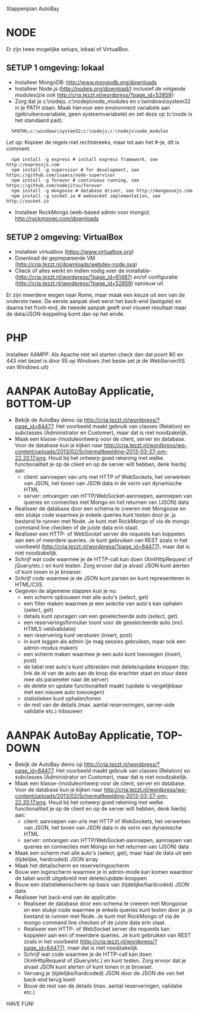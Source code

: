 Stappenplan AutoBay

# NODE
Er zijn twee mogelijke setups, lokaal of VirtualBox.

## SETUP 1 omgeving: lokaal
* Installeer MongoDB: http://www.mongodb.org/downloads
* Installeer Node.js (http://nodejs.org/download/) inclusief de volgende modules(zie ook http://cria.tezzt.nl/wordpress/?page_id=52859): 
* Zorg dat je c:\nodejs, c:\nodejs\node_modules en c:\windows\system32 in je PATH staan. Maak hiervoor een environment variabele aan (gebruikersvariabele, geen systeemvariabele) en zet deze op (c:\node is het standaard pad):
~~~
  %PATH%;c:\windows\system32;c:\nodejs;c:\nodejs\node_modules
~~~

Let op: Kopieer de regels niet rechtstreeks, maar tot aan het #-je, dit is comment. 
~~~
  npm install -g express # install express framework, see http://expressjs.com
  npm install -g supervisor # for development, see https://github.com/isaacs/node-supervisor
  npm install -g forever # continuous running, see https://github.com/nodejitsu/forever
  npm install -g mongoose # database driver, see http://mongoosejs.com
  npm install -g socket.io # websocket implementation, see http://socket.io
~~~

* Installeer RockMongo (web-based admin voor mongo): http://rockmongo.com/downloads

## SETUP 2 omgeving: VirtualBox
* Installeer virtualbox (https://www.virtualbox.org)
* Download de geprepareerde VM (http://cria.tezzt.nl/downloads/webdev-node.ova)
* Check of alles werkt en indien nodig voer de installatie- (http://cria.tezzt.nl/wordpress/?page_id=61487) en/of configuratie (http://cria.tezzt.nl/wordpress/?page_id=52859) opnieuw uit

Er zijn meerdere wegen naar Rome, maar maak een keuze uit een van de onderste twee. De eerste aanpak doet eerst het back-end (lastigste) en daarna het front-end, de tweede aanpak geeft snel visueel resultaat maar de data/JSON-koppeling komt dan op het einde.

# PHP
Installeer XAMPP. Als Apache niet wil starten check dan dat poort 80 en 443 niet bezet is door IIS op Windows (het beste zet je de WebServer/IIS van Windows uit)

# AANPAK AutoBay Applicatie, BOTTOM-UP

* Bekijk de AutoBay demo op http://cria.tezzt.nl/wordpress/?page_id=64477. Het voorbeeld maakt gebruik van classes (Relation) en subclasses (Administrator en Customer), maar dat is niet noodzakelijk. 
* Maak een klasse-/moduleontwerp voor de client, server en database. Voor de database kun je kijken naar http://cria.tezzt.nl/wordpress/wp-content/uploads/2013/02/Schermafbeelding-2013-03-27-om-22.20.17.png. Houd bij het ontwerp goed rekening met welke functionaliteit je op de client en op de server wilt hebben, denk hierbij aan:
  - client: aanroepen van urls met HTTP of WebSockets, het verwerken van JSON, het tonen van JSON data in de vorm van dynamische HTML
  - server: ontvangen van HTTP/WebSocket-aanroepen, aanroepen van queries en connecties met Mongo en het returnen van (JSON) data
* Realiseer de database door een schema te creeren met Mongoose en een stukje code waarmee je enkele queries kunt testen door je .js bestand te runnen met Node. Je kunt met RockMongo of via de mongo command line checken of de juiste data erin staat.
* Realiseer een HTTP- of WebSocket server die requests kan koppelen aan een of meerdere queries. Je kunt gebruiken van REST zoals in het voorbeeld (http://cria.tezzt.nl/wordpress/?page_id=64477), maar dat is niet noodzakelijk. 
* Schrijf wat code waarmee je de HTTP-call kan doen (XmlHttpRequest of jQuery/etc.) en kunt testen. Zorg ervoor dat je alvast JSON kunt alerten of kunt tonen in je browser.
* Schrijf code waarmee je de JSON kunt parsen en kunt representeren in HTML/CSS
* Gegeven de algemene stappen kun je nu:
  - een scherm opbouwen met alle auto's (select, get)
  - een filter maken waarmee je een _selectie_ van auto's kan ophalen (select, get)
  - details kunt opvragen van een geselecteerde auto (select, get)
  - een reserveringsformulier toont voor de geselecteerde auto (incl. HTML5 veldvalidatie)
  - een reservering kunt versturen (insert, post)
  - in kunt loggen als admin (je mag sessies gebruiken, maar ook een admin-modus maken)
  - een scherm maken waarmee je een auto kunt toevoegen (insert, post)
  - de tabel met auto's kunt uitbreiden met delete/update knoppen (tip: link de id van de auto aan de knop die erachter staat en stuur deze mee als parameter naar de server)
  - de delete en update functionaliteit maakt (update is vergelijkbaar met een nieuwe auto toevoegen)
  - statistieken kunt ophalen/tonen 
  - de rest van de details (max. aantal reserveringen, server-side validatie etc.) inbouwen

# AANPAK AutoBay Applicatie, TOP-DOWN
* Bekijk de AutoBay demo op http://cria.tezzt.nl/wordpress/?page_id=64477. Het voorbeeld maakt gebruik van classes (Relation) en subclasses (Administrator en Customer), maar dat is niet noodzakelijk. 
* Maak een klasse-/moduleontwerp voor de client, server en database. Voor de database kun je kijken naar http://cria.tezzt.nl/wordpress/wp-content/uploads/2013/02/Schermafbeelding-2013-03-27-om-22.20.17.png. Houd bij het ontwerp goed rekening met welke functionaliteit je op de client en op de server wilt hebben, denk hierbij aan:
  - client: aanroepen van urls met HTTP of WebSockets, het verwerken van JSON, het tonen van JSON data in de vorm van dynamische HTML
  - server: ontvangen van HTTP/WebSocket-aanroepen, aanroepen van queries en connecties met Mongo en het returnen van (JSON) data
* Maak een scherm met alle auto's (select, get), maar haal de data uit een (tijdelijke, hardcoded) JSON array
* Maak het detailscherm en reserveringsscherm
* Bouw een loginscherm waarmee je in admin-mode kan komen waardoor de tabel wordt uitgebreid met delete/update-knoppen
* Bouw een statistiekenscherm op basis van (tijdelijke/hardcoded) JSON data
* Realiseer het back-end van de applicatie:
  - Realiseer de database door een schema te creeren met Mongoose en een stukje code waarmee je enkele queries kunt testen door je .js bestand te runnen met Node. Je kunt met RockMongo of via de mongo command line checken of de juiste data erin staat.
  - Realiseer een HTTP- of WebSocket server die requests kan koppelen aan een of meerdere queries. Je kunt gebruiken van REST zoals in het voorbeeld (http://cria.tezzt.nl/wordpress/?page_id=64477), maar dat is niet noodzakelijk. 
  - Schrijf wat code waarmee je de HTTP-call kan doen (XmlHttpRequest of jQuery/etc.) en kunt testen. Zorg ervoor dat je alvast JSON kunt alerten of kunt tonen in je browser.
  - Vervang je (tijdelijke/hardcoded) JSON door de JSON die van het back-end terug komt
  - Bouw de rest van de details (max. aantal reserveringen, validatie etc.) 

HAVE FUN!
